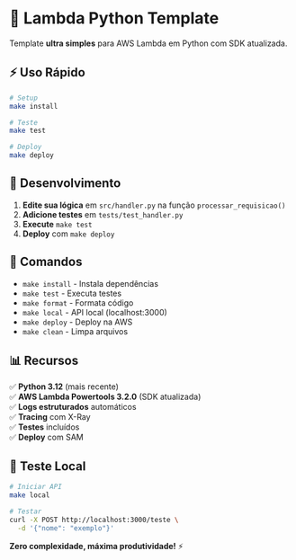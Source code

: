 # 🚀 Lambda Python Template

Template **ultra simples** para AWS Lambda em Python com SDK atualizada.

## ⚡ Uso Rápido

```bash
# Setup
make install

# Teste
make test

# Deploy
make deploy
```

## 📝 Desenvolvimento

1. **Edite sua lógica** em `src/handler.py` na função `processar_requisicao()`
2. **Adicione testes** em `tests/test_handler.py`
3. **Execute** `make test`
4. **Deploy** com `make deploy`

## 🎯 Comandos

- `make install` - Instala dependências
- `make test` - Executa testes
- `make format` - Formata código
- `make local` - API local (localhost:3000)
- `make deploy` - Deploy na AWS
- `make clean` - Limpa arquivos

## 📊 Recursos

✅ **Python 3.12** (mais recente)  
✅ **AWS Lambda Powertools 3.2.0** (SDK atualizada)  
✅ **Logs estruturados** automáticos  
✅ **Tracing** com X-Ray  
✅ **Testes** incluídos  
✅ **Deploy** com SAM

## 🧪 Teste Local

```bash
# Iniciar API
make local

# Testar
curl -X POST http://localhost:3000/teste \
  -d '{"nome": "exemplo"}'
```

**Zero complexidade, máxima produtividade!** ⚡
